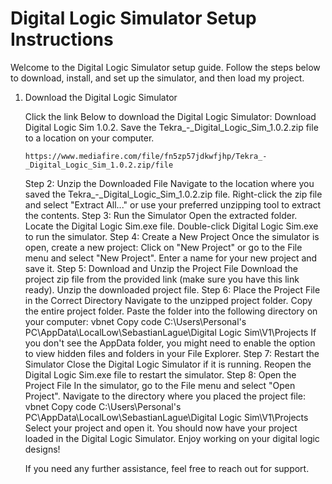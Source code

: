 <h1>Digital Logic Simulator Setup Instructions</h1>
<p>Welcome to the Digital Logic Simulator setup guide. Follow the steps below to download, install, and set up the simulator, and then load my project.</p>

<ol>
  <li>Download the Digital Logic Simulator
    
  Click the link Below to download the Digital Logic Simulator: Download Digital Logic Sim 1.0.2.
  Save the Tekra_-_Digital_Logic_Sim_1.0.2.zip file to a location on your computer.

    https://www.mediafire.com/file/fn5zp57jdkwfjhp/Tekra_-_Digital_Logic_Sim_1.0.2.zip/file
  </li>

Step 2: Unzip the Downloaded File
Navigate to the location where you saved the Tekra_-_Digital_Logic_Sim_1.0.2.zip file.
Right-click the zip file and select "Extract All..." or use your preferred unzipping tool to extract the contents.
Step 3: Run the Simulator
Open the extracted folder.
Locate the Digital Logic Sim.exe file.
Double-click Digital Logic Sim.exe to run the simulator.
Step 4: Create a New Project
Once the simulator is open, create a new project:
Click on "New Project" or go to the File menu and select "New Project".
Enter a name for your new project and save it.
Step 5: Download and Unzip the Project File
Download the project zip file from the provided link (make sure you have this link ready).
Unzip the downloaded project file.
Step 6: Place the Project File in the Correct Directory
Navigate to the unzipped project folder.
Copy the entire project folder.
Paste the folder into the following directory on your computer:
vbnet
Copy code
C:\Users\Personal's PC\AppData\LocalLow\SebastianLague\Digital Logic Sim\V1\Projects
If you don't see the AppData folder, you might need to enable the option to view hidden files and folders in your File Explorer.
Step 7: Restart the Simulator
Close the Digital Logic Simulator if it is running.
Reopen the Digital Logic Sim.exe file to restart the simulator.
Step 8: Open the Project File
In the simulator, go to the File menu and select "Open Project".
Navigate to the directory where you placed the project file:
vbnet
Copy code
C:\Users\Personal's PC\AppData\LocalLow\SebastianLague\Digital Logic Sim\V1\Projects
Select your project and open it.
You should now have your project loaded in the Digital Logic Simulator. Enjoy working on your digital logic designs!

If you need any further assistance, feel free to reach out for support.
